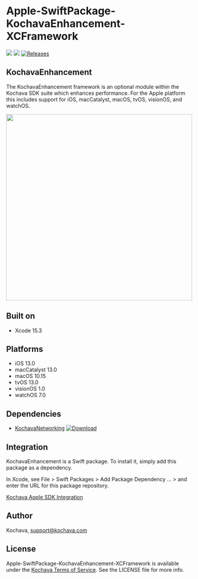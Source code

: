 # Apple-SwiftPackage-KochavaEnhancement-XCFramework

[![](https://img.shields.io/endpoint?url=https%3A%2F%2Fswiftpackageindex.com%2Fapi%2Fpackages%2FKochava%2FApple-SwiftPackage-KochavaEnhancement-XCFramework%2Fbadge%3Ftype%3Dplatforms)](https://swiftpackageindex.com/Kochava/Apple-SwiftPackage-KochavaEnhancement-XCFramework)
[![](https://img.shields.io/endpoint?url=https%3A%2F%2Fswiftpackageindex.com%2Fapi%2Fpackages%2FKochava%2FApple-SwiftPackage-KochavaEnhancement-XCFramework%2Fbadge%3Ftype%3Dswift-versions)](https://swiftpackageindex.com/Kochava/Apple-SwiftPackage-KochavaEnhancement-XCFramework)
[![Releases](https://img.shields.io/github/v/release/kochava/Apple-SwiftPackage-KochavaEnhancement-XCFramework?include_prereleases&sort=semver)](https://github.com/Kochava/Apple-SwiftPackage-KochavaEnhancement-XCFramework/releases)

## KochavaEnhancement

The KochavaEnhancement framework is an optional module within the Kochava SDK suite which enhances performance.  For the Apple platform this includes support for iOS, macCatalyst, macOS, tvOS, visionOS, and watchOS.

<img src="https://storage.googleapis.com/kochava-web/2016/07/Kochava-horizontal-black-800x154.png" width="500" />

## Built on

* Xcode 15.3

## Platforms

* iOS 13.0
* macCatalyst 13.0
* macOS 10.15
* tvOS 13.0
* visionOS 1.0
* watchOS 7.0

## Dependencies

* [KochavaNetworking](https://github.com/Kochava/Apple-SwiftPackage-KochavaNetworking) [![Download](https://img.shields.io/github/v/release/kochava/Apple-SwiftPackage-KochavaNetworking?include_prereleases&sort=semver)](https://github.com/Kochava/Apple-SwiftPackage-KochavaNetworking/releases)

## Integration

KochavaEnhancement is a Swift package.  To install it, simply add this package as a dependency.

In Xcode, see File > Swift Packages > Add Package Dependency ... > and enter the URL for this package repository.

[Kochava Apple SDK Integration](https://support.kochava.com/sdk-integration/ios-sdk-integration/)

## Author

Kochava, support@kochava.com

## License

Apple-SwiftPackage-KochavaEnhancement-XCFramework is available under the [Kochava Terms of Service](https://www.kochava.com/terms-of-service/). See the LICENSE file for more info.
